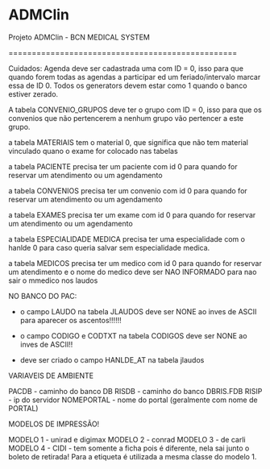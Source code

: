 ADMClin
=======

Projeto ADMClin - BCN MEDICAL SYSTEM

=================================================

Cuidados:
Agenda deve ser cadastrada uma com ID = 0, isso para que quando forem todas as agendas a participar ed um feriado/intervalo marcar essa de ID 0.
Todos os generators devem estar como 1 quando o banco estiver zerado.

A tabela CONVENIO_GRUPOS deve ter o grupo com ID = 0, isso para que os convenios que não pertencerem a nenhum grupo vão pertencer a este grupo.

a tabela MATERIAIS tem o material 0, que significa que não tem material vinculado quano o exame for colocado nas tabelas

a tabela PACIENTE precisa ter um paciente com id 0 para quando for reservar um atendimento ou um agendamento

a tabela CONVENIOS precisa ter um convenio com id 0 para quando for reservar um atendimento ou um agendamento

a tabela EXAMES precisa ter um exame com id 0 para quando for reservar um atendimento ou um agendamento

a tabela ESPECIALIDADE MEDICA precisa ter uma especialidade com o hanlde 0 para caso queria salvar sem especialidade medica.

a tabela MEDICOS precisa ter um medico com id 0 para quando for reservar um atendimento
e o nome do medico deve ser NAO INFORMADO para nao sair o mmedico nos laudos



NO BANCO DO PAC:
- o campo LAUDO na tabela JLAUDOS deve ser NONE ao inves de ASCII para aparecer os ascentos!!!!!!
- o campo CODIGO e CODTXT na tabela CODIGOS deve ser NONE ao inves de ASCII!!

- deve ser criado o campo HANLDE_AT na tabela jlaudos





VARIAVEIS DE AMBIENTE

PACDB      - caminho do banco DB
RISDB      - caminho do banco DBRIS.FDB
RISIP      - ip do servidor
NOMEPORTAL - nome do portal (geralmente com nome de PORTAL)


MODELOS DE IMPRESSÃO!

MODELO 1 - unirad e digimax
MODELO 2 - conrad
MODELO 3 - de carli
MODELO 4 - CIDI - tem somente a ficha pois é diferente, nela sai junto o boleto de retirada! Para a etiqueta é utilizada a mesma classe do modelo 1.


